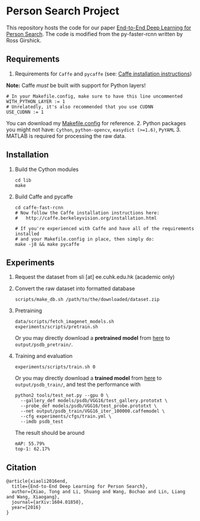 # Person Search Project

This repository hosts the code for our paper [End-to-End Deep Learning for Person Search](https://arxiv.org/abs/1604.01850). The code is modified from the py-faster-rcnn written by Ross Girshick.

## Requirements

1. Requirements for `Caffe` and `pycaffe` (see: [Caffe installation instructions](http://caffe.berkeleyvision.org/installation.html))

  **Note:** Caffe *must* be built with support for Python layers!

  ```make
  # In your Makefile.config, make sure to have this line uncommented
  WITH_PYTHON_LAYER := 1
  # Unrelatedly, it's also recommended that you use CUDNN
  USE_CUDNN := 1
  ```

  You can download my [Makefile.config](http://www.cs.berkeley.edu/~rbg/fast-rcnn-data/Makefile.config) for reference.
2. Python packages you might not have: `Cython`, `python-opencv`, `easydict (>=1.6)`, `PyYAML`
3. MATLAB is required for processing the raw data.

## Installation

1. Build the Cython modules
    ```Shell
    cd lib
    make
    ```

2. Build Caffe and pycaffe
    ```Shell
    cd caffe-fast-rcnn
    # Now follow the Caffe installation instructions here:
    #   http://caffe.berkeleyvision.org/installation.html

    # If you're experienced with Caffe and have all of the requirements installed
    # and your Makefile.config in place, then simply do:
    make -j8 && make pycaffe
    ```

## Experiments

1. Request the dataset from sli [at] ee.cuhk.edu.hk (academic only)

2. Convert the raw dataset into formatted database
    ```Shell
    scripts/make_db.sh /path/to/the/downloaded/dataset.zip
    ```

3. Pretraining
    ```Shell
    data/scripts/fetch_imagenet_models.sh
    experiments/scripts/pretrain.sh
    ```
    Or you may directly download a **pretrained model** from [here](https://drive.google.com/file/d/0B67_d0rLRTQYQTJJSTNOX3pEVlE/view?usp=sharing) to `output/psdb_pretrain/`.

4. Training and evaluation
    ```Shell
    experiments/scripts/train.sh 0
    ```
    Or you may directly download a **trained model** from [here](https://drive.google.com/file/d/0B67_d0rLRTQYeDlXMlc2OGUzeG8/view?usp=sharing) to `output/psdb_train/`, and test the performance with
    ```Shell
    python2 tools/test_net.py --gpu 0 \
      --gallery_def models/psdb/VGG16/test_gallery.prototxt \
      --probe_def models/psdb/VGG16/test_probe.prototxt \
      --net output/psdb_train/VGG16_iter_100000.caffemodel \
      --cfg experiments/cfgs/train.yml \
      --imdb psdb_test
    ```
    The result should be around
    ```Shell
    mAP: 55.79%
    top-1: 62.17%
    ```

## Citation

    @article{xiaoli2016end,
      title={End-to-End Deep Learning for Person Search},
      author={Xiao, Tong and Li, Shuang and Wang, Bochao and Lin, Liang and Wang, Xiaogang},
      journal={arXiv:1604.01850},
      year={2016}
    }